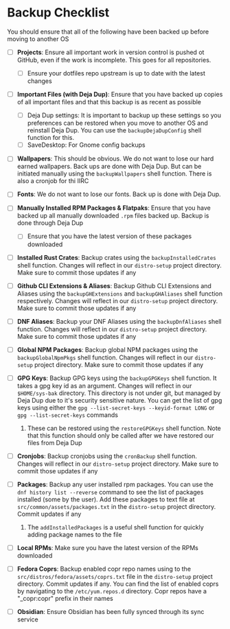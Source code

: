 # Backup Checklist

You should ensure that all of the following have been backed up before moving to another OS

- [ ] **Projects**:  Ensure all important work in version control is pushed ot GitHub, even if the work is incomplete. This goes for all repositories.
  - [ ] Ensure your dotfiles repo upstream is up to date with the latest changes
- [ ] **Important Files (with Deja Dup)**: Ensure that you have backed up copies of all important files and that this backup is as recent as possible
  - [ ] Deja Dup settings: It is important to backup up these settings so you preferences can be restored when you move to another OS and reinstall Deja Dup. You can use the `backupDejaDupConfig` shell function for this.
  - [ ] SaveDesktop: For Gnome config backups

- [ ] **Wallpapers**: This should be obvious. We do not want to lose our hard earned wallpapers. Back ups are done with Deja Dup. But can be initiated manually using the `backupWallpapers` shell function. There is also a cronjob for thi IIRC

- [ ] **Fonts**: We do not want to lose our fonts. Back up is done with Deja Dup.
- [ ] **Manually Installed RPM Packages & Flatpaks**: Ensure that you have backed up all manually downloaded `.rpm` files backed up. Backup is done through Deja Dup
  - [ ] Ensure that you have the latest version of these packages downloaded
- [ ] **Installed Rust Crates**: Backup crates using the `backupInstalledCrates` shell function. Changes will reflect in our `distro-setup` project directory. Make sure to commit those updates if any
- [ ] **Github CLI Extensions & Aliases**: Backup Github CLI Extensions and Aliases using the `backupGHExtensions` and `backupGHAliases` shell function respectively. Changes will reflect in our `distro-setup` project directory. Make sure to commit those updates if any
- [ ] **DNF Aliases**: Backup your DNF Aliases using the `backupDnfAliases` shell function. Changes will reflect in our `distro-setup` project directory. Make sure to commit those updates if any
- [ ] **Global NPM Packages**: Backup global NPM packages using the `backupGlobalNpmPkgs` shell function. Changes will reflect in our `distro-setup` project directory. Make sure to commit those updates if any

- [ ] **GPG Keys**: Backup GPG keys using the `backupGPGKeys` shell function. It takes a gpg key id as an argument. Changes will reflect in our `$HOME/sys-bak` directory. This directory is not under git, but managed by Deja Dup due to it's security sensitive nature. You can get the list of gpg keys using either the `gpg --list-secret-keys --keyid-format LONG` or `gpg --list-secret-keys` commands
    1. These can be restored using the `restoreGPGKeys` shell function. Note that this function should only be called after we have restored our files from Deja Dup

- [ ] **Cronjobs**: Backup cronjobs using the `cronBackup` shell function. Changes will reflect in our `distro-setup` project directory. Make sure to commit those updates if any

- [ ] **Packages**: Backup any user installed rpm packages. You can use the `dnf history list --reverse` command to see the list of packages installed (some by the user). Add these packages to text file at `src/common/assets/packages.txt` in the `distro-setup` project directory. Commit updates if any
    1. The `addInstalledPackages` is a useful shell function for quickly adding package names to the file

- [ ] **Local RPMs**: Make sure you have the latest version of the RPMs downloaded

- [ ] **Fedora Coprs**: Backup enabled copr repo names using to the `src/distros/fedora/assets/coprs.txt` file in the `distro-setup` project directory. Commit updates if any. You can find the list of enabled coprs by navigating to the `/etc/yum.repos.d` directory. Copr repos have a "_copr:copr" prefix in their names

- [ ] **Obsidian**: Ensure Obsidian has been fully synced through its sync service
